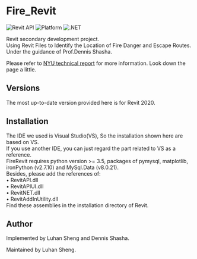 # Fire_Revit

![Revit API](https://img.shields.io/badge/Revit%20API-2020-blue.svg)
![Platform](https://img.shields.io/badge/platform-Windows-lightgray.svg)
![.NET](https://img.shields.io/badge/.NET-4.7-blue.svg)

Revit secondary development project.  
Using Revit Files to Identify the Location of Fire Danger and Escape Routes.  
Under the guidance of Prof.Dennis Shasha.  

Please refer to [NYU technical report](https://cs.nyu.edu/dynamic/reports/) for more information. Look down the page a little.


## <a name="versions"></a> Versions

The most up-to-date version provided here is for Revit 2020.


## Installation

The IDE we used is Visual Studio(VS), So the installation shown here are based on VS.  
If you use another IDE, you can just regard the part related to VS as a reference.  
FireRevit requires python version >= 3.5, packages of pymysql, matplotlib, ironPython (v2.7.10) and MySql.Data (v8.0.21).  
Besides, please add the references of:  
• RevitAPI.dll  
• RevitAPIUI.dll  
• RevitNET.dll  
• RevitAddInUtility.dll  
Find these assemblies in the installation directory of Revit.  

## Author

Implemented by Luhan Sheng and Dennis Shasha.

Maintained by Luhan Sheng.

